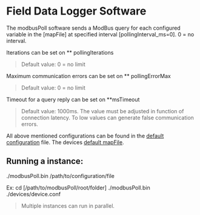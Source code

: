 # Field Data Logger Software

The modbusPoll software sends a ModBus query for each configured variable in the [mapFile] at specified interval [pollingInterval_ms=0]. 0 = no interval. 

Iterations can be set on ** pollingIterations
> Default value: 0 = no limit

Maximum communication errors can be set on ** pollingErrorMax
> Default value: 0 = no limit

Timeout for a query reply can be set on **msTimeout
> Default value: 1000ms. The value must be adjusted in function of connection latency. To low values can generate false communication errors.

All above mentioned configurations can be found in the [default configuration](/devices/device.conf) file.
The devices [default mapFile](/devices/device.mbr).

## Running a instance:
./modbusPoll.bin /path/to/configuration/file

Ex: 
cd [/path/to/modbusPoll/root/folder]
./modbusPoll.bin ./devices/device.conf

> Multiple instances can run in parallel.